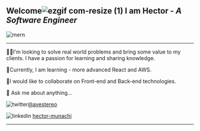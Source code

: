 ## Welcome![ezgif com-resize (1)](https://user-images.githubusercontent.com/58500221/89442353-9e324a80-d746-11ea-9e67-2cc2f3a27df9.gif) I am Hector - <em>A Software Engineer</em>



![mern](https://user-images.githubusercontent.com/58500221/87241978-6b838380-c420-11ea-8ef3-34cc16d8cd5f.png)


___
👨‍💻I'm looking to solve real world problems and bring some value to my clients. I have a passion for learning and sharing knowledge.

🧐Currently, I am learning - more advanced React and AWS.

🤝I would like to collaborate on Front-end and Back-end technologies.

💬 Ask me about anything...

![twitter](https://user-images.githubusercontent.com/58500221/87242399-39742080-c424-11ea-88ca-94ad1498456d.png)[@avestereo](https://www.twitter.com/avestereo)<br>

![linkedin](https://user-images.githubusercontent.com/58500221/88550585-b81eaf80-d019-11ea-9ce1-56f17f13bb2b.png)
[hector-munachi](https://www.linkedin.com/in/hector-munachi-852341181)
___





